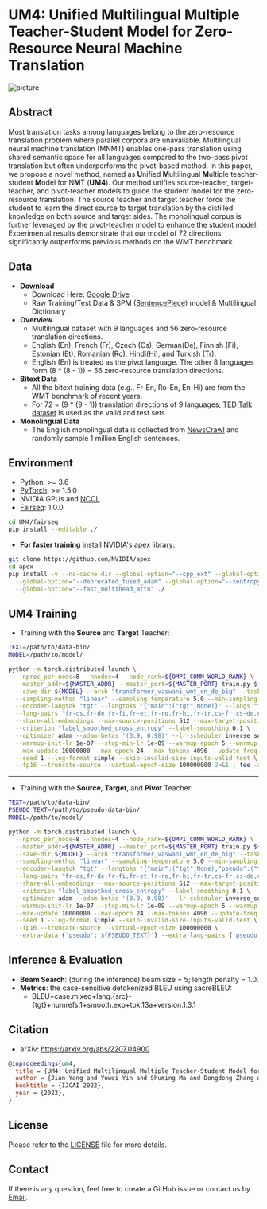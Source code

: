 # UM4: Unified Multilingual Multiple Teacher-Student Model for Zero-Resource Neural Machine Translation

![picture](https://yuweiyin.github.io/files/publications/2022-07-23-IJCAI-MNMT-UM4.png)

## Abstract

Most translation tasks among languages belong to
the zero-resource translation problem where parallel
corpora are unavailable. Multilingual neural machine
translation (MNMT) enables one-pass translation
using shared semantic space for all languages
compared to the two-pass pivot translation but often
underperforms the pivot-based method. In this paper,
we propose a novel method, named as **U**nified
**M**ultilingual **M**ultiple teacher-student **M**odel for
N**M**T (**UM4**). Our method unifies source-teacher,
target-teacher, and pivot-teacher models to guide
the student model for the zero-resource translation.
The source teacher and target teacher force the student
to learn the direct source to target translation
by the distilled knowledge on both source and target
sides. The monolingual corpus is further leveraged
by the pivot-teacher model to enhance the
student model. Experimental results demonstrate
that our model of 72 directions significantly outperforms
previous methods on the WMT benchmark.

## Data

* **Download**
  * Download Here: [Google Drive](https://drive.google.com/drive/folders/1Cr2MZUX_SHKQdfpip6LtODlQFiOTqquX?usp=sharing)
  * Raw Training/Test Data & SPM ([SentencePiece](https://github.com/google/sentencepiece)) model & Multilingual Dictionary
* **Overview**
  * Multilingual dataset with 9 languages and 56 zero-resource translation directions.
  * English (En), French (Fr), Czech (Cs), German(De), Finnish (Fi), Estonian (Et), Romanian (Ro), Hindi(Hi), and Turkish (Tr).
  * English (En) is treated as the pivot language. The other 8 languages form (8 * (8 - 1)) = 56 zero-resource translation directions.
* **Bitext Data**
  * All the bitext training data (e.g., Fr-En, Ro-En, En-Hi) are from the WMT benchmark of recent years.
  * For 72 = (9 * (9 - 1)) translation directions of 9 languages, [TED Talk dataset](http://phontron.com/data/ted_talks.tar.gz) is used as the valid and test sets.
* **Monolingual Data**
  * The English monolingual data is collected from [NewsCrawl](http://data.statmt.org/news-crawl) and randomly sample 1 million English sentences.


## Environment

* Python: >= 3.6
* [PyTorch](http://pytorch.org/): >= 1.5.0
* NVIDIA GPUs and [NCCL](https://github.com/NVIDIA/nccl)
* [Fairseq](https://github.com/pytorch/fairseq): 1.0.0

```bash
cd UM4/fairseq
pip install --editable ./
```

* **For faster training** install NVIDIA's [apex](https://github.com/NVIDIA/apex) library:

```bash
git clone https://github.com/NVIDIA/apex
cd apex
pip install -v --no-cache-dir --global-option="--cpp_ext" --global-option="--cuda_ext" \
  --global-option="--deprecated_fused_adam" --global-option="--xentropy" \
  --global-option="--fast_multihead_attn" ./
```


## UM4 Training

* Training with the **Source** and **Target** Teacher:

```bash
TEXT=/path/to/data-bin/
MODEL=/path/to/model/

python -m torch.distributed.launch \
  --nproc_per_node=8 --nnodes=4 --node_rank=${OMPI_COMM_WORLD_RANK} \
  --master_addr=${MASTER_ADDR} --master_port=${MASTER_PORT} train.py ${TEXT} \
  --save-dir ${MODEL} --arch "transformer_vaswani_wmt_en_de_big" --task "translation_multi_simple_epoch" \
  --sampling-method "linear" --sampling-temperature 5.0 --min-sampling-temperature 1.0 \
  --encoder-langtok "tgt" --langtoks '{"main":("tgt",None)}' --langs "fr,cs,de,fi,et,ro,hi,tr" \
  --lang-pairs "fr-cs,fr-de,fr-fi,fr-et,fr-ro,fr-hi,fr-tr,cs-fr,cs-de,cs-fi,cs-et,cs-ro,cs-hi,cs-tr,de-fr,de-cs,de-fi,de-et,de-ro,de-hi,de-tr,fi-fr,fi-cs,fi-de,fi-et,fi-ro,fi-hi,fi-tr,et-fr,et-cs,et-de,et-fi,et-ro,et-hi,et-tr,ro-fr,ro-cs,ro-de,ro-fi,ro-et,ro-hi,ro-tr,hi-fr,hi-cs,hi-de,hi-fi,hi-et,hi-ro,hi-tr,tr-fr,tr-cs,tr-de,tr-fi,tr-et,tr-ro,tr-hi" \
  --share-all-embeddings --max-source-positions 512 --max-target-positions 512 \
  --criterion "label_smoothed_cross_entropy" --label-smoothing 0.1 \
  --optimizer adam --adam-betas '(0.9, 0.98)' --lr-scheduler inverse_sqrt --lr 5e-4 \
  --warmup-init-lr 1e-07 --stop-min-lr 1e-09 --warmup-epoch 5 --warmup-updates 4000 \
  --max-update 10000000 --max-epoch 24 --max-tokens 4096 --update-freq 4 --score-size 4 \
  --seed 1 --log-format simple --skip-invalid-size-inputs-valid-test \
  --fp16 --truncate-source --virtual-epoch-size 100000000 2>&1 | tee -a ${MODEL}/train.log
```

---

* Training with the **Source**, **Target**, and **Pivot** Teacher:

```bash
TEXT=/path/to/data-bin/
PSEUDO_TEXT=/path/to/pseudo-data-bin/
MODEL=/path/to/model/

python -m torch.distributed.launch \
  --nproc_per_node=8 --nnodes=4 --node_rank=${OMPI_COMM_WORLD_RANK} \
  --master_addr=${MASTER_ADDR} --master_port=${MASTER_PORT} train.py ${TEXT} \
  --save-dir ${MODEL} --arch "transformer_vaswani_wmt_en_de_big" --task "translation_multi_simple_epoch" \
  --sampling-method "linear" --sampling-temperature 5.0 --min-sampling-temperature 1.0 \
  --encoder-langtok "tgt" --langtoks '{"main":("tgt",None),"pseudo":("tgt",None)}' --langs "fr,cs,de,fi,et,ro,hi,tr" \
  --lang-pairs "fr-cs,fr-de,fr-fi,fr-et,fr-ro,fr-hi,fr-tr,cs-fr,cs-de,cs-fi,cs-et,cs-ro,cs-hi,cs-tr,de-fr,de-cs,de-fi,de-et,de-ro,de-hi,de-tr,fi-fr,fi-cs,fi-de,fi-et,fi-ro,fi-hi,fi-tr,et-fr,et-cs,et-de,et-fi,et-ro,et-hi,et-tr,ro-fr,ro-cs,ro-de,ro-fi,ro-et,ro-hi,ro-tr,hi-fr,hi-cs,hi-de,hi-fi,hi-et,hi-ro,hi-tr,tr-fr,tr-cs,tr-de,tr-fi,tr-et,tr-ro,tr-hi" \
  --share-all-embeddings --max-source-positions 512 --max-target-positions 512 \
  --criterion "label_smoothed_cross_entropy" --label-smoothing 0.1 \
  --optimizer adam --adam-betas '(0.9, 0.98)' --lr-scheduler inverse_sqrt --lr 5e-4 \
  --warmup-init-lr 1e-07 --stop-min-lr 1e-09 --warmup-epoch 5 --warmup-updates 4000 \
  --max-update 10000000 --max-epoch 24 --max-tokens 4096 --update-freq 4 --score-size 4 \
  --seed 1 --log-format simple --skip-invalid-size-inputs-valid-test \
  --fp16 --truncate-source --virtual-epoch-size 100000000 \
  --extra-data {'pseudo':'${PSEUDO_TEXT}'} --extra-lang-pairs {'pseudo':'fr-cs,fr-de,fr-fi,fr-et,fr-ro,fr-hi,fr-tr,cs-fr,cs-de,cs-fi,cs-et,cs-ro,cs-hi,cs-tr,de-fr,de-cs,de-fi,de-et,de-ro,de-hi,de-tr,fi-fr,fi-cs,fi-de,fi-et,fi-ro,fi-hi,fi-tr,et-fr,et-cs,et-de,et-fi,et-ro,et-hi,et-tr,ro-fr,ro-cs,ro-de,ro-fi,ro-et,ro-hi,ro-tr,hi-fr,hi-cs,hi-de,hi-fi,hi-et,hi-ro,hi-tr,tr-fr,tr-cs,tr-de,tr-fi,tr-et,tr-ro,tr-hi'} 2>&1 | tee -a ${MODEL}/train.log
```


## Inference & Evaluation

* **Beam Search**: (during the inference) beam size = 5; length penalty = 1.0.
* **Metrics**: the case-sensitive detokenized BLEU using sacreBLEU:
  * BLEU+case.mixed+lang.{src}-{tgt}+numrefs.1+smooth.exp+tok.13a+version.1.3.1


## Citation

* arXiv: https://arxiv.org/abs/2207.04900

```bibtex
@inproceedings{um4,
  title = {UM4: Unified Multilingual Multiple Teacher-Student Model for Zero-Resource Neural Machine Translation},
  author = {Jian Yang and Yuwei Yin and Shuming Ma and Dongdong Zhang and Shuangzhi Wu and Hongcheng Guo and Zhoujun Li and Furu Wei}
  booktitle = {IJCAI 2022},
  year = {2022},
}
```


## License

Please refer to the [LICENSE](./LICENSE) file for more details.


## Contact

If there is any question, feel free to create a GitHub issue or contact us by [Email](mailto:seckexyin@gmail.com).

